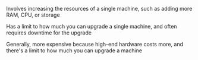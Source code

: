 Involves increasing the resources of a single machine, such as adding more RAM, CPU, or storage

Has a limit to how much you can upgrade a single machine, and often requires downtime for the upgrade

Generally, more expensive because high-end hardware costs more, and there's a limit to how much you can upgrade a machine